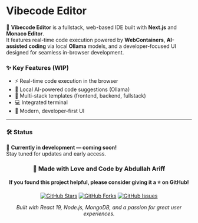 # Vibecode Editor

🚀 **Vibecode Editor** is a fullstack, web-based IDE built with **Next.js** and **Monaco Editor**.  
It features real-time code execution powered by **WebContainers**, **AI-assisted coding** via local **Ollama** models, and a developer-focused UI designed for seamless in-browser development.

### ✨ Key Features (WIP)
- ⚡ Real-time code execution in the browser  
- 🧠 Local AI-powered code suggestions (Ollama)  
- 🧩 Multi-stack templates (frontend, backend, fullstack)  
- 💻 Integrated terminal  
- 🎨 Modern, developer-first UI  

---

### 🛠️ Status
🚧 **Currently in development — coming soon!**  
Stay tuned for updates and early access.


<div align="center">
  
### 💜 Made with Love and Code by Abdullah Ariff

**If you found this project helpful, please consider giving it a ⭐ on GitHub!**

[![GitHub Stars](https://img.shields.io/github/stars/abdhullah200/Bloggy?style=social)](https://github.com/abdhullah200/Bloggy)
[![GitHub Forks](https://img.shields.io/github/forks/abdhullah200/Bloggy?style=social)](https://github.com/abdhullah200/Bloggy/fork)
[![GitHub Issues](https://img.shields.io/github/issues/abdhullah200/Bloggy)](https://github.com/abdhullah200/Bloggy/issues)

*Built with React 19, Node.js, MongoDB, and a passion for great user experiences.*

</div>
